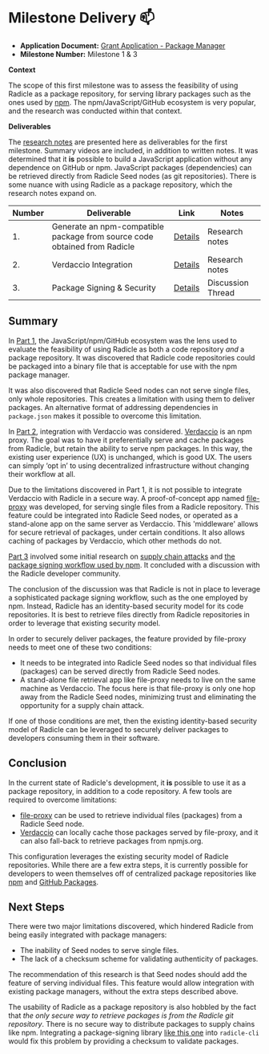 # Milestone Delivery :mailbox:

* **Application Document:** [Grant Application - Package Manager](https://radicle.community/t/grant-application-package-manager/3122)
* **Milestone Number:** Milestone 1 & 3

**Context**

The scope of this first milestone was to assess the feasibility of using Radicle as a package repository, for serving library packages such as the ones used by [npm](https://npmjs.org). The npm/JavaScript/GitHub ecosystem is very popular, and the research was conducted within that context.

**Deliverables**

The [research notes](./part1-details.md) are presented here as deliverables for the first milestone. Summary videos are included, in addition to written notes. It was determined that it **is** possible to build a JavaScript application without any dependence on GitHub or npm. JavaScript packages (dependencies) can be retrieved directly from Radicle Seed nodes (as git repositories). There is some nuance with using Radicle as a package repository, which the research notes expand on.

| Number | Deliverable | Link | Notes |
| ------------- | ------------- | ------------- |------------- |
| 1. | Generate an npm-compatible package from source code obtained from Radicle | [Details](./part1-details.md) | Research notes |
| 2. | Verdaccio Integration | [Details](./part2-details.md) | Research notes |
| 3. | Package Signing & Security | [Details](https://radicle.community/t/discussion-package-signing-security/3157) | Discussion Thread |

## Summary

In [Part 1](./part1-details.md), the JavaScript/npm/GitHub ecosystem was the lens used to evaluate the feasibility of using Radicle as both a code repository *and* a package repository. It was discovered that Radicle code repositories could be packaged into a binary file that is acceptable for use with the npm package manager.

It was also discovered that Radicle Seed nodes can not serve single files, only whole repositories. This creates a limitation with using them to deliver packages. An alternative format of addressing dependencies in `package.json` makes it possible to overcome this limitation.

In [Part 2](./part2-details.md), integration with Verdaccio was considered. [Verdaccio](https://verdaccio.org/) is an npm proxy. The goal was to have it preferentially serve and cache packages from Radicle, but retain the ability to serve npm packages. In this way, the existing user experience (UX) is unchanged, which is good UX. The users can simply ‘opt in’ to using decentralized infrastructure without changing their workflow at all.

Due to the limitations discovered in Part 1, it is not possible to integrate Verdaccio with Radicle in a secure way. A proof-of-concept app named [file-proxy](https://github.com/christroutner/file-proxy) was developed, for serving single files from a Radicle repository. This feature could be integrated into Radicle Seed nodes, or operated as a stand-alone app on the same server as Verdaccio. This 'middleware' allows for secure retrieval of packages, under certain conditions. It also allows caching of packages by Verdaccio, which other methods do not.

[Part 3](https://radicle.community/t/discussion-package-signing-security/3157) involved some initial research on [supply chain attacks](https://snyk.io/blog/npm-security-preventing-supply-chain-attacks/) and [the package signing workflow used by npm](https://docs.npmjs.com/about-registry-signatures). It concluded with a discussion with the Radicle developer community.

The conclusion of the discussion was that Radicle is not in place to leverage a sophisticated package signing workflow, such as the one employed by npm. Instead, Radicle has an identity-based security model for its code repositories. It is best to retrieve files directly from Radicle repositories in order to leverage that existing security model.

In order to securely deliver packages, the feature provided by file-proxy needs to meet one of these two conditions:
- It needs to be integrated into Radicle Seed nodes so that individual files (packages) can be served directly from Radicle Seed nodes.
- A stand-alone file retrieval app like file-proxy needs to live on the same machine as Verdaccio. The focus here is that file-proxy is only one hop away from the Radicle Seed nodes, minimizing trust and eliminating the opportunity for a supply chain attack.

If one of those conditions are met, then the existing identity-based security model of Radicle can be leveraged to securely deliver packages to developers consuming them in their software.

## Conclusion

In the current state of Radicle's development, it **is** possible to use it as a package repository, in addition to a code repository. A few tools are required to overcome limitations:

- [file-proxy](https://github.com/christroutner/file-proxy) can be used to retrieve individual files (packages) from a Radicle Seed node.
- [Verdaccio](https://verdaccio.org/) can locally cache those packages served by file-proxy, and it can also fall-back to retrieve packages from npmjs.org.

This configuration leverages the existing security model of Radicle repositories. While there are a few extra steps, it is currently possible for developers to ween themselves off of centralized package repositories like [npm](https://npmjs.org) and [GitHub Packages](https://github.com/features/packages).

## Next Steps
There were two major limitations discovered, which hindered Radicle from being easily integrated with package managers:

- The inability of Seed nodes to serve single files.
- The lack of a checksum scheme for validating authenticity of packages.

The recommendation of this research is that Seed nodes should add the feature of serving individual files. This feature would allow integration with existing package managers, without the extra steps described above.

The usability of Radicle as a package repository is also hobbled by the fact that *the only secure way to retrieve packages is from the Radicle git repository*. There is no secure way to distribute packages to supply chains like npm. Integrating a package-signing library [like this one](https://github.com/47ng/sceau) into `radicle-cli` would fix this problem by providing a checksum to validate packages.
